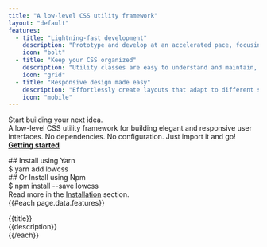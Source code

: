 ```yaml
---
title: "A low-level CSS utility framework"
layout: "default"
features: 
  - title: "Lightning-fast development"
    description: "Prototype and develop at an accelerated pace, focusing on the functionality and design."
    icon: "bolt"
  - title: "Keep your CSS organized"
    description: "Utility classes are easy to understand and maintain, and reduces the risk of CSS bloat and specificity issues."
    icon: "grid"
  - title: "Responsive design made easy"
    description: "Effortlessly create layouts that adapt to different screen sizes and devices."
    icon: "mobile"
---
```


<div class="flex justify-between py-16 md:py-20 md:gap-12">
    <div class="w-full">
        <div class="max-w-lg font-crimson text-6xl md:text-7xl leading-none mb-4 md:mb-6">
            <span class="font-medium tracking-tight text-neutral-950">Start building your next idea.</span>
        </div>
        <div class="max-w-xl mt-0 mb-8 text-xl leading-relaxed">
            <span class="text-neutral-700">A low-level CSS utility framework for building elegant and responsive user interfaces. No dependencies. No configuration. Just import it and go!</span>
        </div>
        <div class="flex">
            <a href="/docs" class="flex items-center px-4 py-3 rounded-lg bg-neutral-900 hover:bg-neutral-950 text-white no-underline cursor-pointer">
                <strong class="text-lg">Getting started</strong>
                <div class="text-xl ml-2">
                    <svg width="1em" height="1em"><use xlink:href="/sprite.svg#arrow-right"></use></svg>
                </div>
            </a>
        </div>
    </div>
    <div class="hidden md:flex flex-col items-center justify-center w-full max-w-md">
        <div class="rounded-xl bg-neutral-900 text-white w-full"> 
            <div class="flex items-center gap-2 p-4 border-b border-neutral-600">
                <div class="w-4 h-4 rounded-full bg-neutral-100"></div>
                <div class="w-4 h-4 rounded-full bg-neutral-100"></div>
                <div class="w-4 h-4 rounded-full bg-neutral-100"></div>
            </div>
            <div class="px-4 py-6 font-mono">
                <div class="opacity-40 select-none">## Install using Yarn</div>
                <div class="mb-4">$ yarn add lowcss</div>
                <div class="opacity-40 select-none">## Or Install using Npm</div>
                <div class="">$ npm install --save lowcss</div>
            </div>
        </div>
        <div class="mt-4 text-neutral-800 text-sm">
            <span>Read more in the <a href="/docs/installation" class="text-neutral-900 font-medium underline">Installation</a> section.</span>
        </div>
    </div>
</div>
<div class="w-full grid gap-8 md:grid-cols-3 grid-cols-1">
    {{#each page.data.features}}
    <div class="bg-neutral-100 rounded-lg p-8">
        <div class="mb-4 text-4xl text-neutral-800">
            <svg width="1em" height="1em"><use xlink:href="/sprite.svg#{{icon}}"></use></svg>
        </div>
        <div class="font-bold text-lg mb-2 text-neutral-800">{{title}}</div>
        <div class="text-sm">{{description}}</div>
    </div>
    {{/each}}
</div>
